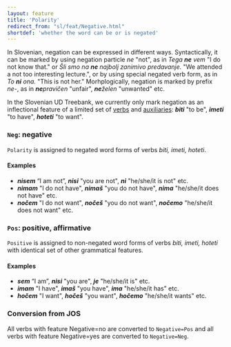 ```yaml
---
layout: feature
title: 'Polarity'
redirect_from: "sl/feat/Negative.html"
shortdef: 'whether the word can be or is negated'
---
```


In Slovenian, negation can be expressed in different ways. Syntactically, it can be marked by using negation particle _ne_ "not", as in _Tega <b>ne</b> vem_ "I do not know that." or _Šli smo na <b>ne</b> najbolj zanimivo predavanje._ "We attended a not too interesting lecture.", or by using special negated verb form, as in _To <b>ni</b> ona._ "This is not her." Morhplogically, negation is marked by prefix _ne-_, as in _<b>ne</b>pravičen_ "unfair", _<b>ne</b>želen_ "unwanted" etc.

In the Slovenian UD Treebank, we currently only mark negation as an inflectional feature of a limited set of [verbs](VERB) and [auxiliaries](AUX): _<b>biti</b>_ "to be", _<b>imeti</b>_ "to have", _<b>hoteti</b>_ "to want".

### `Neg`: negative

`Polarity` is assigned to negated word forms of verbs _biti, imeti, hoteti_.

#### Examples

* _<b>nisem</b>_ “I am not”, _<b>nisi</b>_ "you are not", _<b>ni</b>_ "he/she/it is not" etc.
* _<b>nimam</b>_ "I do not have", _<b>nimaš</b>_ "you do not have", _<b>nima</b>_ "he/she/it does not have" etc.
* _<b>nočem</b>_ "I do not want", _<b>nočeš</b>_ "you do not want", _<b>nočemo</b>_ "he/she/it does not want" etc.

### `Pos`: positive, affirmative

`Positive` is assigned to non-negated word forms of verbs _biti, imeti, hoteti_ with identical set of other grammatical features.

#### Examples

* _<b>sem</b>_ “I am”, _<b>nisi</b>_ "you are", _<b>je</b>_ "he/she/it is" etc.
* _<b>imam</b>_ "I have", _<b>imaš</b>_ "you have", _<b>ima</b>_ "he/she/it has" etc.
* _<b>hočem</b>_ "I want", _<b>hočeš</b>_ "you want", _<b>hočemo</b>_ "he/she/it wants" etc.

### Conversion from JOS

All verbs with feature Negative=no are converted to `Negative=Pos` and all verbs with feature Negative=yes are converted to `Negative=Neg`.
